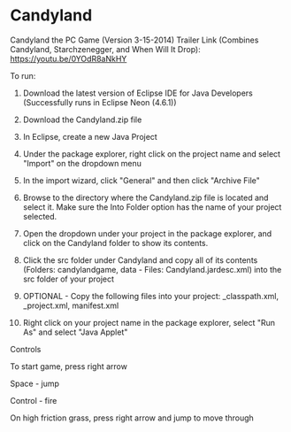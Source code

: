 # Candyland
Candyland the PC Game (Version 3-15-2014)
Trailer Link (Combines Candyland, Starchzenegger, and When Will It Drop): https://youtu.be/0YOdR8aNkHY

To run:

1. Download the latest version of Eclipse IDE for Java Developers (Successfully runs in Eclipse Neon (4.6.1))

2. Download the Candyland.zip file

3. In Eclipse, create a new Java Project

4. Under the package explorer, right click on the project name and select "Import" on the dropdown menu

5. In the import wizard, click "General" and then click "Archive File"

6. Browse to the directory where the Candyland.zip file is located and select it. Make sure the Into Folder option has the name of your project selected.

7. Open the dropdown under your project in the package explorer, and click on the Candyland folder to show its contents.

8. Click the src folder under Candyland and copy all of its contents (Folders: candylandgame, data - Files: Candyland.jardesc.xml) into the src folder of your project

9. OPTIONAL - Copy the following files into your project: _classpath.xml, _project.xml, manifest.xml

10. Right click on your project name in the package explorer, select "Run As" and select "Java Applet"

Controls

To start game, press right arrow

Space - jump

Control - fire

On high friction grass, press right arrow and jump to move through

